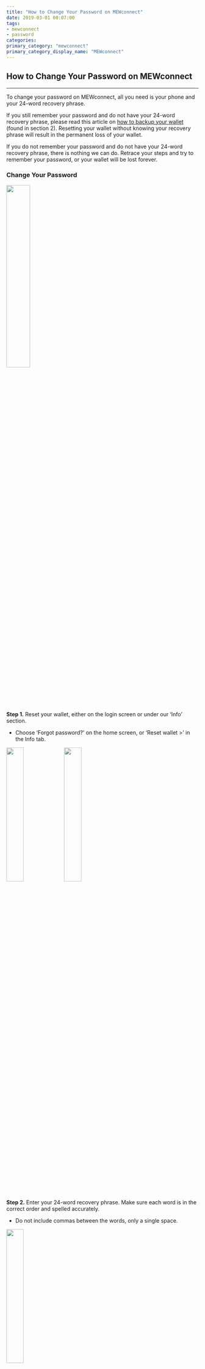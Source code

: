 ```yaml
---
title: "How to Change Your Password on MEWconnect"
date: 2019-03-01 00:07:00
tags:
- mewconnect
- password
categories:
primary_category: "mewconnect"
primary_category_display_name: "MEWconnect"
---
```


## How to Change Your Password on MEWconnect
***

To change your password on MEWconnect, all you need is your phone and your 24-word recovery phrase. 

If you still remember your password and do not have your 24-word recovery phrase, please read this article on [how to backup your wallet]() (found in section 2). Resetting your wallet without knowing your recovery phrase will result in the permanent loss of your wallet.

If you do not remember your password and do not have your 24-word recovery phrase, there is nothing we can do. Retrace your steps and try to remember your password, or your wallet will be lost forever. 



### Change Your Password

<img src="https://github.com/stephenmew/KBimages/blob/master/ForgotPassMC.jpg?raw=true" width="35%">

**Step 1.** Reset your wallet, either on the login screen or under our ‘Info’ section. 
* Choose ‘Forgot password?’ on the home screen, or ‘Reset wallet >’ in the Info tab.



<img src="https://github.com/stephenmew/KBimages/blob/master/MainResetMC.jpg?raw=true" width="30%"><img src="https://github.com/stephenmew/KBimages/blob/master/InfoResetMC.jpg?raw=true" width=" 30%">



**Step 2.** Enter your 24-word recovery phrase. Make sure each word is in the correct order and spelled accurately. 
* Do not include commas between the words, only a single space.



<img src="https://github.com/stephenmew/KBimages/blob/master/RecoverMC.jpg?raw=true" width="30%">



**Step 3.** Enter a new password. Please choose a difficult one, for increased security. 
* Be sure to write this password down somewhere, so you don’t forget it! 
* We cannot recover or change your password for you.



<img src="https://github.com/stephenmew/KBimages/blob/master/YoureDoneMC.jpg?raw=true" width="30%">



**Step 4.** Celebrate, you’re done!
